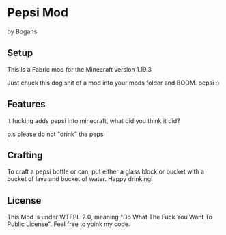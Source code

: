 # Pepsi Mod
by Bogans

## Setup

This is a Fabric mod for the Minecraft version 1.19.3

Just chuck this dog shit of a mod into your mods folder and BOOM. pepsi :)

## Features
it fucking adds pepsi into minecraft, what did you think it did?

p.s please do not "drink" the pepsi

## Crafting
To craft a pepsi bottle or can, put either a glass block or bucket with a bucket of lava and bucket of water. Happy drinking!

## License

This Mod is under WTFPL-2.0, meaning "Do What The Fuck You Want To Public License". Feel free to yoink my code.
